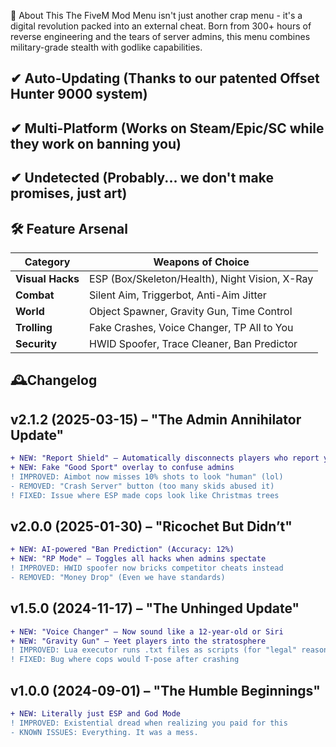 🌟 About This
The FiveM Mod Menu isn't just another crap menu - it's a digital revolution packed into an external cheat. Born from 300+ hours of reverse engineering and the tears of server admins, this menu combines military-grade stealth with godlike capabilities.

## ✔ Auto-Updating (Thanks to our patented Offset Hunter 9000 system)
## ✔ Multi-Platform (Works on Steam/Epic/SC while they work on banning you)
## ✔ Undetected (Probably... we don't make promises, just art)

## 🛠️ **Feature Arsenal**  

| Category        | Weapons of Choice                          |
|-----------------|--------------------------------------------|
| **Visual Hacks** | ESP (Box/Skeleton/Health), Night Vision, X-Ray |
| **Combat**      | Silent Aim, Triggerbot, Anti-Aim Jitter   |
| **World**       | Object Spawner, Gravity Gun, Time Control |
| **Trolling**    | Fake Crashes, Voice Changer, TP All to You |
| **Security**    | HWID Spoofer, Trace Cleaner, Ban Predictor|



## 🕰️Changelog

## v2.1.2 (2025-03-15) – "The Admin Annihilator Update"

```diff
+ NEW: "Report Shield" – Automatically disconnects players who report you  
+ NEW: Fake "Good Sport" overlay to confuse admins  
! IMPROVED: Aimbot now misses 10% shots to look "human" (lol)  
- REMOVED: "Crash Server" button (too many skids abused it)  
! FIXED: Issue where ESP made cops look like Christmas trees  
```

## v2.0.0 (2025-01-30) – "Ricochet But Didn’t"

```diff
+ NEW: AI-powered "Ban Prediction" (Accuracy: 12%)  
+ NEW: "RP Mode" – Toggles all hacks when admins spectate  
! IMPROVED: HWID spoofer now bricks competitor cheats instead  
- REMOVED: "Money Drop" (Even we have standards)  
```
## v1.5.0 (2024-11-17) – "The Unhinged Update"

```diff
+ NEW: "Voice Changer" – Now sound like a 12-year-old or Siri  
+ NEW: "Gravity Gun" – Yeet players into the stratosphere  
! IMPROVED: Lua executor runs .txt files as scripts (for "legal" reasons)  
! FIXED: Bug where cops would T-pose after crashing  
```
## v1.0.0 (2024-09-01) – "The Humble Beginnings"

```diff
+ NEW: Literally just ESP and God Mode  
! IMPROVED: Existential dread when realizing you paid for this  
- KNOWN ISSUES: Everything. It was a mess.  
```
